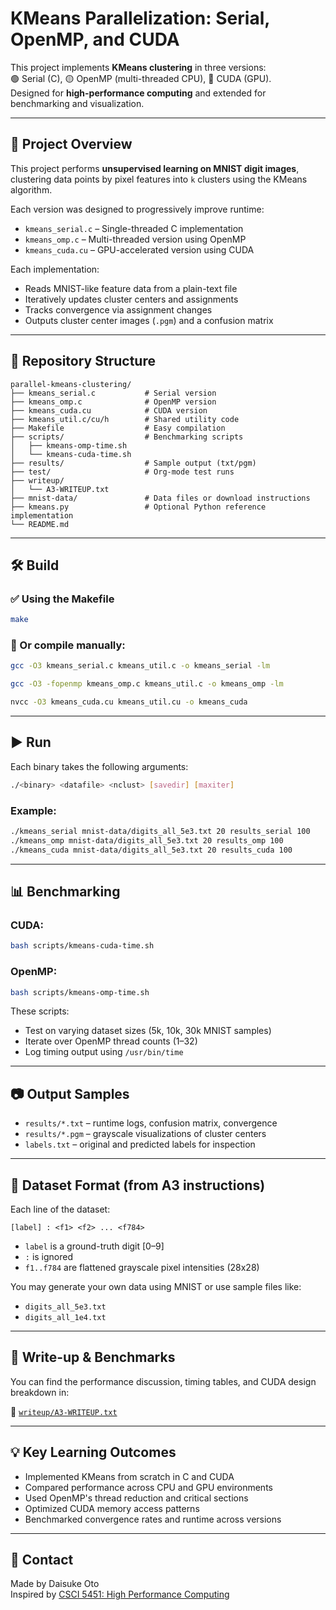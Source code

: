# KMeans Parallelization: Serial, OpenMP, and CUDA

This project implements **KMeans clustering** in three versions:  
🟢 Serial (C), 🟡 OpenMP (multi-threaded CPU), 🔵 CUDA (GPU).  
Designed for **high-performance computing** and extended for benchmarking and visualization.

---

## 🧠 Project Overview

This project performs **unsupervised learning on MNIST digit images**, clustering data points by pixel features into `k` clusters using the KMeans algorithm.

Each version was designed to progressively improve runtime:
- `kmeans_serial.c` – Single-threaded C implementation
- `kmeans_omp.c` – Multi-threaded version using OpenMP
- `kmeans_cuda.cu` – GPU-accelerated version using CUDA

Each implementation:
- Reads MNIST-like feature data from a plain-text file
- Iteratively updates cluster centers and assignments
- Tracks convergence via assignment changes
- Outputs cluster center images (`.pgm`) and a confusion matrix

---

## 📁 Repository Structure

```
parallel-kmeans-clustering/
├── kmeans_serial.c           # Serial version
├── kmeans_omp.c              # OpenMP version
├── kmeans_cuda.cu            # CUDA version
├── kmeans_util.c/cu/h        # Shared utility code
├── Makefile                  # Easy compilation
├── scripts/                  # Benchmarking scripts
│   ├── kmeans-omp-time.sh
│   └── kmeans-cuda-time.sh
├── results/                  # Sample output (txt/pgm)
├── test/                     # Org-mode test runs
├── writeup/
│   └── A3-WRITEUP.txt
├── mnist-data/               # Data files or download instructions
├── kmeans.py                 # Optional Python reference implementation
└── README.md
```

---

## 🛠️ Build

### ✅ Using the Makefile
```bash
make
```

### 🔧 Or compile manually:

```bash
gcc -O3 kmeans_serial.c kmeans_util.c -o kmeans_serial -lm

gcc -O3 -fopenmp kmeans_omp.c kmeans_util.c -o kmeans_omp -lm

nvcc -O3 kmeans_cuda.cu kmeans_util.cu -o kmeans_cuda
```

---

## ▶️ Run

Each binary takes the following arguments:
```bash
./<binary> <datafile> <nclust> [savedir] [maxiter]
```

### Example:
```bash
./kmeans_serial mnist-data/digits_all_5e3.txt 20 results_serial 100
./kmeans_omp mnist-data/digits_all_5e3.txt 20 results_omp 100
./kmeans_cuda mnist-data/digits_all_5e3.txt 20 results_cuda 100
```

---

## 📊 Benchmarking

### CUDA:
```bash
bash scripts/kmeans-cuda-time.sh
```

### OpenMP:
```bash
bash scripts/kmeans-omp-time.sh
```

These scripts:
- Test on varying dataset sizes (5k, 10k, 30k MNIST samples)
- Iterate over OpenMP thread counts (1–32)
- Log timing output using `/usr/bin/time`

---

## 📷 Output Samples

- `results/*.txt` – runtime logs, confusion matrix, convergence
- `results/*.pgm` – grayscale visualizations of cluster centers
- `labels.txt` – original and predicted labels for inspection

---

## 📘 Dataset Format (from A3 instructions)

Each line of the dataset:
```
[label] : <f1> <f2> ... <f784>
```
- `label` is a ground-truth digit [0–9]
- `:` is ignored
- `f1..f784` are flattened grayscale pixel intensities (28x28)

You may generate your own data using MNIST or use sample files like:
- `digits_all_5e3.txt`
- `digits_all_1e4.txt`

---

## 📄 Write-up & Benchmarks

You can find the performance discussion, timing tables, and CUDA design breakdown in:

📁 [`writeup/A3-WRITEUP.txt`](writeup/A3-WRITEUP.txt)

---

## 💡 Key Learning Outcomes

- Implemented KMeans from scratch in C and CUDA
- Compared performance across CPU and GPU environments
- Used OpenMP's thread reduction and critical sections
- Optimized CUDA memory access patterns
- Benchmarked convergence rates and runtime across versions

---

## 📎 Contact

Made by Daisuke Oto  
Inspired by [CSCI 5451: High Performance Computing](https://www-users.cse.umn.edu/~kauffman/5451/)
